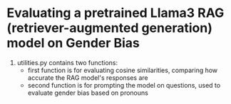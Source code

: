 # Evaluating a pretrained Llama3 RAG (retriever-augmented generation) model on Gender Bias
1) utilities.py contains two functions:
   -  first function is for evaluating cosine similarities, comparing how accurate the RAG model's responses are
   -  second function is for prompting the model on questions, used to evaluate gender bias based on pronouns
